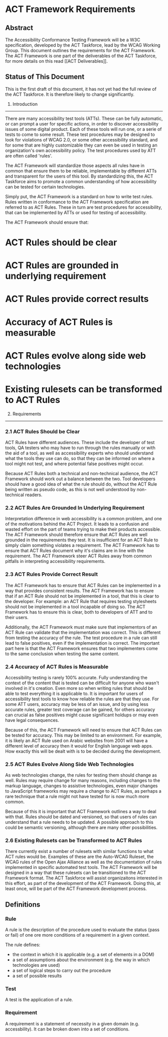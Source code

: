ACT Framework Requirements
==========================

Abstract
--------

The Accessibility Conformance Testing Framework will be a W3C specification, developed by the ACT Taskforce, lead by the WCAG Working Group. This document outlines the requirements for the ACT Framework. The ACT Framework is one part of the deliverables of the ACT Taskforce, for more details on this read [[ACT Deliverables]].

Status of This Document
-----------------------

This is the first draft of this document, it has not yet had the full review of the ACT Taskforce. It is therefore likely to change significantly.


1. Introduction
---------------

There are many accessibility test tools (ATTs). These can be fully automatic, or can prompt a user for specific actions, in order to discover accessibility issues of some digital product. Each of these tools will run one, or a serie of tests to come to some result. These test procedures may be designed to look for violations of WCAG 2.0, or some other accessibility standard, and for some that are highly customizable they can even be used in testing an organization's own accessibility policy. The test procedures used by ATT are often called 'rules'.

The ACT Framework will standardize those aspects all rules have in common that ensure them to be reliable, implementable by different ATTs and transparent for the users of this tool. By standardizing this, the ACT Taskforce aims to promote a common understanding of how accessibility can be tested for certain technologies.

Simply put, the ACT Framework is a standard on how to write test rules. Rules written in conformance to the ACT Framework specification are referred to as ACT Rules. These in turn are test procedures for accessibility, that can be implemented by ATTs or used for testing of accessibility.

The ACT Framework should ensure that:

# ACT Rules should be clear
# ACT Rules are grounded in underlying requirement
# ACT Rules provide correct results
# Accuracy of ACT Rules is measurable
# ACT Rules evolve along side web technologies
# Existing rulesets can be transformed to ACT Rules

2. Requirements
---------------

### 2.1 ACT Rules Should be Clear

ACT Rules have different audiences. These include the developer of test tools, QA testers who may have to run through the rules manually or with the aid of a tool, as well as accessibility experts who should understand what the tools they use can do, so that they can be informed on where a tool might not test, and where potential false positives might occur.

Because ACT Rules both a technical and non-technical audience, the ACT Framework should work out a balance between the two. Tool developers should have a good idea of what the rule should do, without the ACT Rule being written as pseudo code, as this is not well understood by non-technical readers.

### 2.2 ACT Rules Are Grounded In Underlying Requirement

Interpretation difference in web accessibility is a common problem, and one of the motivations behind the ACT Project. It leads to a confusion and wasted effort on the part of teams trying to make their products accessible. The ACT Framework should therefore ensure that ACT Rules are well grounded in the requirements they test. It is insufficient for an ACT Rule to simply claim something violates a requirement. The ACT Framework has to ensure that ACT Rules document why it's claims are in line with the requirement. The ACT Framework steer ACT Rules away from common pitfalls in interpreting accessibility requirements.

### 2.3 ACT Rules Provide Correct Result

The ACT Framework has to ensure that ACT Rules can be implemented in a way that provides consistent results. The ACT Framework has to ensure that if an ACT Rule should not be implemented in a tool, that this is clear to the developer. For example: an ACT Rule that requires testing stylesheets should not be implemented in a tool incapable of doing so. The ACT Framework has to ensure this is clear, both to developers of ATT and to their users.

Additionally, the ACT Framework must make sure that implementors of an ACT Rule can validate that the implementation was correct. This is different from testing the accuracy of the rule. The test procedure in a rule can still lead to false positives, even if the implementation is correct. The important part here is that the ACT Framework ensures that two implementers come to the same conclusion when testing the same content.

### 2.4 Accuracy of ACT Rules is Measurable

Accessibility testing is rarely 100% accurate. Fully understanding the context of the content that is tested can be difficult for anyone who wasn't involved in it's creation. Even more so when writing rules that should be able to test everything it is applicable to. It is important for users of accessibility test tools to know how reliable the rules are that they use. For some ATT users, accuracy may be less of an issue, and by using less accurate rules, greater test coverage can be gained, for others accuracy can crucial as false positives might cause significant holdups or may even have legal consequences.

Because of this, the ACT Framework will need to ensure that ACT Rules can be tested for accuracy. This may be limited to an environment. For example, it is likely an ACT Rule used on Arabic websites from 2001 will have a different level of accuracy then it would for English language web apps. How exactly this will be dealt with is to be decided during the development.

### 2.5 ACT Rules Evolve Along Side Web Technologies

As web technologies change, the rules for testing them should change as well. Rules may require change for many reasons, including changes to the markup language, changes to assistive technologies, even major changes to JavaScript frameworks may require a change to ACT Rules, as perhaps a rare technique that a rule might not have tested for is now much more common.

Because of this it is important that ACT Framework outlines a way to deal with that. Rules should be dated and versioned, so that users of rules can understand that a rule needs to be updated. A possible approach to this could be semantic versioning, although there are many other possibilities.

### 2.6 Existing Rulesets can be Transformed to ACT Rules

There currently exist a number of rulesets with similar functions to what ACT rules would be. Examples of these are the Auto-WCAG Ruleset, the WCAG rules of the Open Ajax Alliance as well as the documentation of rules implemented in specific automated test tools.  The ACT Framework will be designed in a way that these rulesets can be transitioned to the ACT Framework format. The ACT Taskforce will assist organizaitons interested in this effort, as part of the development of the ACT Framework. Doing this, at least once, will be part of the ACT Framework development process.

Definitions
-----------

### Rule

A rule is the description of the procedure used to evaluate the status (pass or fail) of one ore more conditions of a requirement in a given context.

The rule defines:

* the context in which it is applicable (e.g. a set of elements in a DOM)
* a set of assumptions about the environment (e.g. the way in which technologies are used)
* a set of logical steps to carry out the procedure
* a set of possible results

### Test

A test is the application of a rule.

### Requirement

A requirement is a statement of necessity in a given domain (e.g. accessbility). It can be broken down into a set of conditions.
